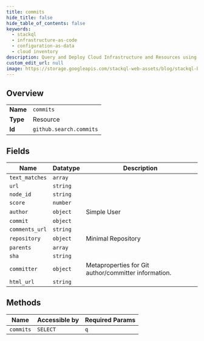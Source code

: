 ```yaml
---
title: commits
hide_title: false
hide_table_of_contents: false
keywords:
  - stackql
  - infrastructure-as-code
  - configuration-as-data
  - cloud inventory
description: Query and Deploy Cloud Infrastructure and Resources using SQL
custom_edit_url: null
image: https://storage.googleapis.com/stackql-web-assets/blog/stackql-blog-post-featured-image.png
---
```

  
    

## Overview
<table><tbody>
<tr><td><b>Name</b></td><td><code>commits</code></td></tr>
<tr><td><b>Type</b></td><td>Resource</td></tr>
<tr><td><b>Id</b></td><td><code>github.search.commits</code></td></tr>
</tbody></table>

## Fields
| Name | Datatype | Description |
| ---- | -------- | ----------- |
| `text_matches` | `array` |  |
| `url` | `string` |  |
| `node_id` | `string` |  |
| `score` | `number` |  |
| `author` | `object` | Simple User |
| `commit` | `object` |  |
| `comments_url` | `string` |  |
| `repository` | `object` | Minimal Repository |
| `parents` | `array` |  |
| `sha` | `string` |  |
| `committer` | `object` | Metaproperties for Git author/committer information. |
| `html_url` | `string` |  |
## Methods
| Name | Accessible by | Required Params |
| ---- | ------------- | --------------- |
| `commits` | `SELECT` | `q` |
